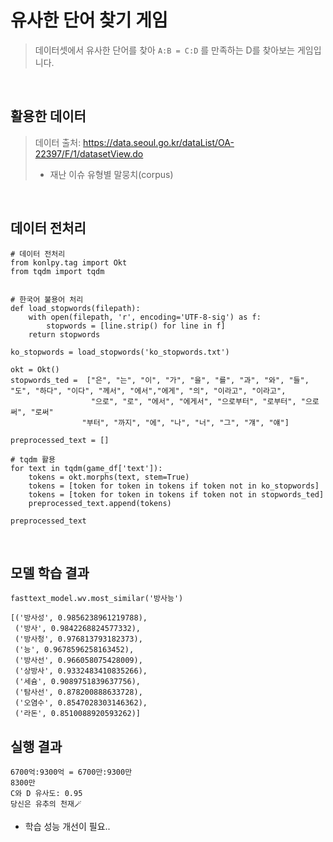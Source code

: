 # 유사한 단어 찾기 게임
> 데이터셋에서 유사한 단어를 찾아 `A:B = C:D` 를 만족하는 D를 찾아보는 게임입니다.

<br>

## 활용한 데이터
> 데이터 출처: https://data.seoul.go.kr/dataList/OA-22397/F/1/datasetView.do  
> - 재난 이슈 유형별 말뭉치(corpus)

<br>

## 데이터 전처리
```
# 데이터 전처리
from konlpy.tag import Okt
from tqdm import tqdm


# 한국어 불용어 처리
def load_stopwords(filepath):
    with open(filepath, 'r', encoding='UTF-8-sig') as f:
        stopwords = [line.strip() for line in f]
    return stopwords

ko_stopwords = load_stopwords('ko_stopwords.txt')

okt = Okt()
stopwords_ted =  ["은", "는", "이", "가", "을", "를", "과", "와", "들", "도", "하다", "이다", "께서", "에서","에게", "의", "이라고", "이라고",
                  "으로", "로", "에서", "에게서", "으로부터", "로부터", "으로써", "로써"
                "부터", "까지", "에", "나", "너", "그", "걔", "얘"]

preprocessed_text = []

# tqdm 활용
for text in tqdm(game_df['text']):
    tokens = okt.morphs(text, stem=True)
    tokens = [token for token in tokens if token not in ko_stopwords]
    tokens = [token for token in tokens if token not in stopwords_ted]
    preprocessed_text.append(tokens)

preprocessed_text
```

<br>

## 모델 학습 결과
```
fasttext_model.wv.most_similar('방사능')

[('방사성', 0.9856238961219788),
 ('방사', 0.9842268824577332),
 ('방사청', 0.976813793182373),
 ('능', 0.9678596258163452),
 ('방사선', 0.966058075428009),
 ('상방사', 0.9332483410835266),
 ('세슘', 0.9089751839637756),
 ('탐사선', 0.878200888633728),
 ('오염수', 0.8547028303146362),
 ('라돈', 0.8510088920593262)]

```

## 실행 결과
```
6700억:9300억 = 6700만:9300만
8300만
C와 D 유사도: 0.95
당신은 유추의 천재🪄
```
- 학습 성능 개선이 필요..
